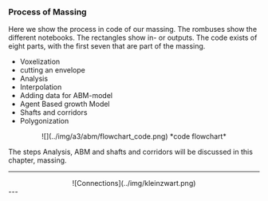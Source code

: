 ### Process of Massing

Here we show the process in code of our massing. The rombuses show the different notebooks. The rectangles show in- or outputs. 
The code exists of eight parts, with the first seven that are part of the massing.

* Voxelization
* cutting an envelope
* Analysis
* Interpolation
* Adding data for ABM-model
* Agent Based growth Model
* Shafts and corridors
* Polygonization

<center>
    ![](../img/a3/abm/flowchart_code.png)
*code flowchart* 
</center>

The steps Analysis, ABM and shafts and corridors will be discussed in this chapter, massing. 


---
<center>
    ![Connections](../img/kleinzwart.png)
</center>
---